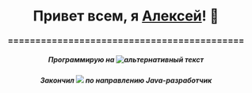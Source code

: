 <h1 align="center"> Привет всем, я <a href="https://github.com/AlexeyVlz" target="_blank">Алексей</a>! 👋 <h3 align="center">

===========================================


<h5 align="center"> Программирую на <img src="https://camo.githubusercontent.com/6a2ae62af1585dcd93391d72f11c74a8f2b63d15faf7d47b66ca4c4fea905c79/68747470733a2f2f696d672e736869656c64732e696f2f62616467652f6a6176612d2532334544384230302e7376673f7374796c653d666f722d7468652d62616765266c6f676f3d6a617661266c6f676f436f6c6f723d7768697465" alt="альтернативный текст"> <h5 align="center">

Закончил <img src="https://yandex.ru/images/search?from=tabbar&text=%D0%AF%D0%BD%D0%B4%D0%B5%D0%BA%D1%81.%D0%9F%D1%80%D0%B0%D0%BA%D1%82%D0%B8%D0%BA%D1%83%D0%BC%20%D0%B0%D1%87%D0%B8%D0%B2%D0%BA%D0%B0&pos=5&img_url=http%3A%2F%2Fcamo.githubusercontent.com%2F679951af2bf34453059847252574c6eabede49ea3924217a6fe7687f6683e72a%2F68747470733a2f2f67616d65732e6368697461692d676f726f642e72752f696d672f7175657374696f6e732f322f706172746e6572732f7072616b74696b756d2e706e67&rpt=simage&lr=10951)"> по направлению Java-разработчик
